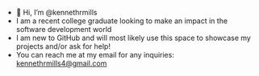 - 👋 Hi, I’m @kennethrmills
- I am a recent college graduate looking to make an impact in the software development world
- I am new to GitHub and will most likely use this space to showcase my projects and/or ask for help!
- You can reach me at my email for any inquiries: kennethrmills4@gmail.com

<!---
kennethrmills/kennethrmills is a ✨ special ✨ repository because its `README.md` (this file) appears on your GitHub profile.
You can click the Preview link to take a look at your changes.
--->
